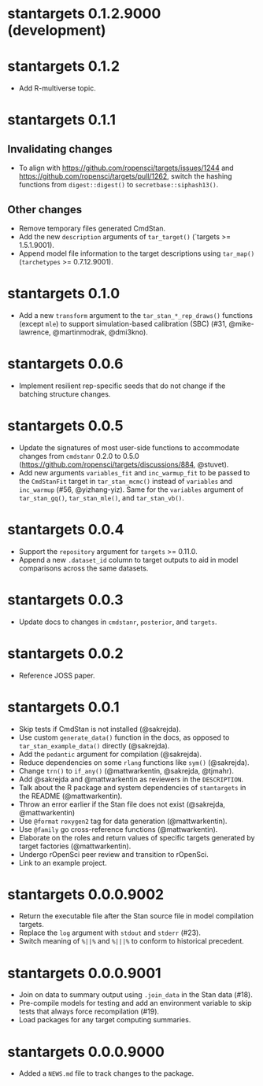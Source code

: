# stantargets 0.1.2.9000 (development)



# stantargets 0.1.2

* Add R-multiverse topic.

# stantargets 0.1.1

## Invalidating changes

* To align with https://github.com/ropensci/targets/issues/1244 and https://github.com/ropensci/targets/pull/1262, switch the hashing functions from `digest::digest()` to `secretbase::siphash13()`.

## Other changes

* Remove temporary files generated CmdStan.
* Add the new `description` arguments of `tar_target()` (`targets >= 1.5.1.9001).
* Append model file information to the target descriptions using `tar_map()` (`tarchetypes` >= 0.7.12.9001).

# stantargets 0.1.0

* Add a new `transform` argument to the `tar_stan_*_rep_draws()` functions (except `mle`) to support simulation-based calibration (SBC) (#31, @mike-lawrence, @martinmodrak, @dmi3kno).

# stantargets 0.0.6

* Implement resilient rep-specific seeds that do not change if the batching structure changes.

# stantargets 0.0.5

* Update the signatures of most user-side functions to accommodate changes from `cmdstanr` 0.2.0 to 0.5.0 (https://github.com/ropensci/targets/discussions/884, @stuvet).
* Add new arguments `variables_fit` and `inc_warmup_fit` to be passed to the `CmdStanFit` target in `tar_stan_mcmc()` instead of `variables` and `inc_warmup` (#56, @yizhang-yiz). Same for the `variables` argument of `tar_stan_gq()`, `tar_stan_mle()`, and `tar_stan_vb()`.

# stantargets 0.0.4

* Support the `repository` argument for `targets` >= 0.11.0.
* Append a new `.dataset_id` column to target outputs to aid in model comparisons across the same datasets.

# stantargets 0.0.3

* Update docs to changes in `cmdstanr`, `posterior`, and `targets`.

# stantargets 0.0.2

* Reference JOSS paper.

# stantargets 0.0.1

* Skip tests if CmdStan is not installed (@sakrejda).
* Use custom `generate_data()` function in the docs, as opposed to `tar_stan_example_data()` directly (@sakrejda).
* Add the `pedantic` argument for compilation (@sakrejda).
* Reduce dependencies on some `rlang` functions like `sym()` (@sakrejda).
* Change `trn()` to `if_any()` (@mattwarkentin, @sakrejda, @tjmahr).
* Add @sakrejda and @mattwarkentin as reviewers in the `DESCRIPTION`.
* Talk about the R package and system dependencies of `stantargets` in the README (@mattwarkentin).
* Throw an error earlier if the Stan file does not exist (@sakrejda, @mattwarkentin)
* Use `@format` `roxygen2` tag for data generation (@mattwarkentin).
* Use `@family` go cross-reference functions (@mattwarkentin).
* Elaborate on the roles and return values of specific targets generated by target factories (@mattwarkentin).
* Undergo rOpenSci peer review and transition to rOpenSci.
* Link to an example project.

# stantargets 0.0.0.9002

* Return the executable file after the Stan source file in model compilation targets.
* Replace the `log` argument with `stdout` and `stderr` (#23).
* Switch meaning of `%||%` and `%|||%` to conform to historical precedent.

# stantargets 0.0.0.9001

* Join on data to summary output using `.join_data` in the Stan data (#18).
* Pre-compile models for testing and add an environment variable to skip tests that always force recompilation (#19).
* Load packages for any target computing summaries.

# stantargets 0.0.0.9000

* Added a `NEWS.md` file to track changes to the package.
